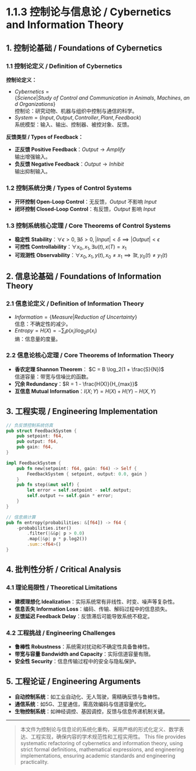 # 1.1.3 控制论与信息论 / Cybernetics and Information Theory

## 1. 控制论基础 / Foundations of Cybernetics

### 1.1 控制论定义 / Definition of Cybernetics

**控制论定义：**

- $Cybernetics = \{Science | Study\ of\ Control\ and\ Communication\ in\ Animals,\ Machines,\ and\ Organizations\}$  
  控制论：研究动物、机器与组织中控制与通信的科学。
- $System = (Input, Output, Controller, Plant, Feedback)$  
  系统模型：输入、输出、控制器、被控对象、反馈。

**反馈类型 / Types of Feedback：**

- **正反馈 Positive Feedback**：$Output \rightarrow Amplify$  
  输出增强输入。
- **负反馈 Negative Feedback**：$Output \rightarrow Inhibit$  
  输出抑制输入。

### 1.2 控制系统分类 / Types of Control Systems

- **开环控制 Open-Loop Control**：无反馈，$Output$ 不影响 $Input$
- **闭环控制 Closed-Loop Control**：有反馈，$Output$ 影响 $Input$

### 1.3 控制系统核心定理 / Core Theorems of Control Systems

- **稳定性 Stability**：$\forall \epsilon > 0, \exists \delta > 0, |Input| < \delta \implies |Output| < \epsilon$
- **可控性 Controllability**：$\forall x_0, x_1, \exists u(t), x(T) = x_1$
- **可观测性 Observability**：$\forall x_0, x_1, y(t), x_0 \neq x_1 \implies \exists t, y_0(t) \neq y_1(t)$

## 2. 信息论基础 / Foundations of Information Theory

### 2.1 信息论定义 / Definition of Information Theory

- $Information = \{Measure | Reduction\ of\ Uncertainty\}$  
  信息：不确定性的减少。
- $Entropy = H(X) = -\sum_{i} p(x_i) \log_2 p(x_i)$  
  熵：信息量的度量。

### 2.2 信息论核心定理 / Core Theorems of Information Theory

- **香农定理 Shannon Theorem**：
  $C = B \log_2(1 + \frac{S}{N})$  
  信道容量：带宽与信噪比的函数。
- **冗余 Redundancy**：$R = 1 - \frac{H(X)}{H_{max}}$
- **互信息 Mutual Information**：$I(X;Y) = H(X) + H(Y) - H(X,Y)$

## 3. 工程实现 / Engineering Implementation

```rust
// 负反馈控制系统仿真
pub struct FeedbackSystem {
    pub setpoint: f64,
    pub output: f64,
    pub gain: f64,
}

impl FeedbackSystem {
    pub fn new(setpoint: f64, gain: f64) -> Self {
        FeedbackSystem { setpoint, output: 0.0, gain }
    }
    pub fn step(&mut self) {
        let error = self.setpoint - self.output;
        self.output += self.gain * error;
    }
}

// 信息熵计算
pub fn entropy(probabilities: &[f64]) -> f64 {
    -probabilities.iter()
        .filter(|&&p| p > 0.0)
        .map(|&p| p * p.log2())
        .sum::<f64>()
}
```

## 4. 批判性分析 / Critical Analysis

### 4.1 理论局限性 / Theoretical Limitations

- **建模理想化 Idealization**：实际系统常有非线性、时变、噪声等复杂性。
- **信息丢失 Information Loss**：编码、传输、解码过程中的信息损失。
- **反馈延迟 Feedback Delay**：反馈滞后可能导致系统不稳定。

### 4.2 工程挑战 / Engineering Challenges

- **鲁棒性 Robustness**：系统需对扰动和不确定性具备鲁棒性。
- **带宽与容量 Bandwidth and Capacity**：实际信道容量有限。
- **安全性 Security**：信息传输过程中的安全与隐私保护。

## 5. 工程论证 / Engineering Arguments

- **自动控制系统**：如工业自动化、无人驾驶，需精确反馈与鲁棒性。
- **通信系统**：如5G、卫星通信，需高效编码与信道容量优化。
- **生物控制系统**：如神经调控、基因调控，反馈与信息传递机制关键。

---
> 本文件为控制论与信息论的系统化重构，采用严格的形式化定义、数学表达、工程实现，确保内容的学术规范性和工程实用性。
> This file provides systematic refactoring of cybernetics and information theory, using strict formal definitions, mathematical expressions, and engineering implementations, ensuring academic standards and engineering practicality.
